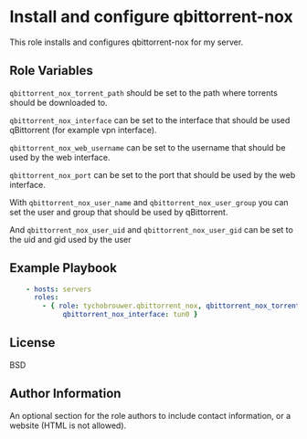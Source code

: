 Install and configure qbittorrent-nox
=========

This role installs and configures qbittorrent-nox for my server.

Role Variables
--------------

```qbittorrent_nox_torrent_path``` should be set to the path where torrents should be downloaded to.

```qbittorrent_nox_interface``` can be set to the interface that should be used qBittorrent (for example vpn interface).

```qbittorrent_nox_web_username``` can be set to the username that should be used by the web interface.

```qbittorrent_nox_port``` can be set to the port that should be used by the web interface.

With ```qbittorrent_nox_user_name``` and ```qbittorrent_nox_user_group``` you can set the user and group that should be used by qBittorrent.

And ```qbittorrent_nox_user_uid``` and ```qbittorrent_nox_user_gid``` can be set to the uid and gid used by the user

Example Playbook
----------------

```yaml
    - hosts: servers
      roles:
        - { role: tychobrouwer.qbittorrent_nox, qbittorrent_nox_torrent_path: /share/video-share/Torrents,
             qbittorrent_nox_interface: tun0 }
```

License
-------

BSD

Author Information
------------------

An optional section for the role authors to include contact information, or a website (HTML is not allowed).
